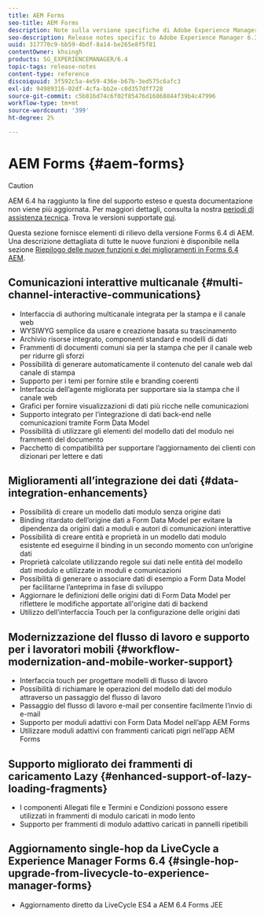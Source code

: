 ```yaml
---
title: AEM Forms
seo-title: AEM Forms
description: Note sulla versione specifiche di Adobe Experience Manager 6.3 Forms.
seo-description: Release notes specific to Adobe Experience Manager 6.3 Forms.
uuid: 317770c9-bb59-4bdf-8a14-be265e8f5f81
contentOwner: khsingh
products: SG_EXPERIENCEMANAGER/6.4
topic-tags: release-notes
content-type: reference
discoiquuid: 3f592c5a-4e59-436e-b67b-3ed575c6afc3
exl-id: 94989316-02df-4cfa-bb2e-c0d357dff728
source-git-commit: c5b816d74c6f02f85476d16868844f39b4c47996
workflow-type: tm+mt
source-wordcount: '399'
ht-degree: 2%

---
```


# AEM Forms {#aem-forms}

>[!CAUTION]
>
>AEM 6.4 ha raggiunto la fine del supporto esteso e questa documentazione non viene più aggiornata. Per maggiori dettagli, consulta la nostra [periodi di assistenza tecnica](https://helpx.adobe.com/it/support/programs/eol-matrix.html). Trova le versioni supportate [qui](https://experienceleague.adobe.com/docs/).

Questa sezione fornisce elementi di rilievo della versione Forms 6.4 di AEM. Una descrizione dettagliata di tutte le nuove funzioni è disponibile nella sezione [Riepilogo delle nuove funzioni e dei miglioramenti in Forms 6.4 AEM](/help/forms/using/whats-new.md).

## Comunicazioni interattive multicanale {#multi-channel-interactive-communications}

* Interfaccia di authoring multicanale integrata per la stampa e il canale web
* WYSIWYG semplice da usare e creazione basata su trascinamento
* Archivio risorse integrato, componenti standard e modelli di dati
* Frammenti di documenti comuni sia per la stampa che per il canale web per ridurre gli sforzi
* Possibilità di generare automaticamente il contenuto del canale web dal canale di stampa
* Supporto per i temi per fornire stile e branding coerenti
* Interfaccia dell’agente migliorata per supportare sia la stampa che il canale web
* Grafici per fornire visualizzazioni di dati più ricche nelle comunicazioni
* Supporto integrato per l’integrazione di dati back-end nelle comunicazioni tramite Form Data Model
* Possibilità di utilizzare gli elementi del modello dati del modulo nei frammenti del documento
* Pacchetto di compatibilità per supportare l’aggiornamento dei clienti con dizionari per lettere e dati

## Miglioramenti all’integrazione dei dati {#data-integration-enhancements}

* Possibilità di creare un modello dati modulo senza origine dati
* Binding ritardato dell’origine dati a Form Data Model per evitare la dipendenza da origini dati a moduli e autori di comunicazioni interattive
* Possibilità di creare entità e proprietà in un modello dati modulo esistente ed eseguirne il binding in un secondo momento con un’origine dati
* Proprietà calcolate utilizzando regole sui dati nelle entità del modello dati modulo e utilizzate in moduli e comunicazioni
* Possibilità di generare o associare dati di esempio a Form Data Model per facilitarne l’anteprima in fase di sviluppo
* Aggiornare le definizioni delle origini dati di Form Data Model per riflettere le modifiche apportate all&#39;origine dati di backend
* Utilizzo dell’interfaccia Touch per la configurazione delle origini dati

## Modernizzazione del flusso di lavoro e supporto per i lavoratori mobili {#workflow-modernization-and-mobile-worker-support}

* Interfaccia touch per progettare modelli di flusso di lavoro
* Possibilità di richiamare le operazioni del modello dati del modulo attraverso un passaggio del flusso di lavoro
* Passaggio del flusso di lavoro e-mail per consentire facilmente l’invio di e-mail
* Supporto per moduli adattivi con Form Data Model nell’app AEM Forms
* Utilizzare moduli adattivi con frammenti caricati pigri nell’app AEM Forms

## Supporto migliorato dei frammenti di caricamento Lazy {#enhanced-support-of-lazy-loading-fragments}

* I componenti Allegati file e Termini e Condizioni possono essere utilizzati in frammenti di modulo caricati in modo lento
* Supporto per frammenti di modulo adattivo caricati in pannelli ripetibili

## Aggiornamento single-hop da LiveCycle a Experience Manager Forms 6.4 {#single-hop-upgrade-from-livecycle-to-experience-manager-forms}

* Aggiornamento diretto da LiveCycle ES4 a AEM 6.4 Forms JEE
